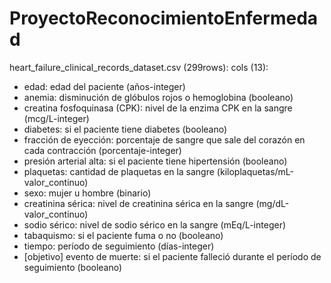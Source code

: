 # ProyectoReconocimientoEnfermedad

heart_failure_clinical_records_dataset.csv (299rows):
cols (13):

- edad: edad del paciente (años-integer)
- anemia: disminución de glóbulos rojos o hemoglobina (booleano)
- creatina fosfoquinasa (CPK): nivel de la enzima CPK en la sangre (mcg/L-integer)
- diabetes: si el paciente tiene diabetes (booleano)
- fracción de eyección: porcentaje de sangre que sale del corazón en cada contracción (porcentaje-integer)
- presión arterial alta: si el paciente tiene hipertensión (booleano)
- plaquetas: cantidad de plaquetas en la sangre (kiloplaquetas/mL-valor_continuo)
- sexo: mujer u hombre (binario)
- creatinina sérica: nivel de creatinina sérica en la sangre (mg/dL-valor_continuo)
- sodio sérico: nivel de sodio sérico en la sangre (mEq/L-integer)
- tabaquismo: si el paciente fuma o no (booleano)
- tiempo: período de seguimiento (días-integer)
- [objetivo] evento de muerte: si el paciente falleció durante el período de seguimiento (booleano)
